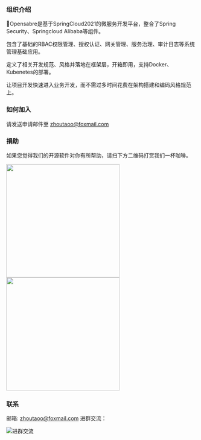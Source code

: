 ### 组织介绍

💪Opensabre是基于SpringCloud2021的微服务开发平台，整合了Spring Security、Springcloud Alibaba等组件。

包含了基础的RBAC权限管理、授权认证、网关管理、服务治理、审计日志等系统管理基础应用。

定义了相关开发规范、风格并落地在框架层，开箱即用，支持Docker、Kubenetes的部署。

让项目开发快速进入业务开发，而不需过多时间花费在架构搭建和编码风格规范上。


### 如何加入
请发送申请邮件至 zhoutaoo@foxmail.com

### 捐助

如果您觉得我们的开源软件对你有所帮助，请扫下方二维码打赏我们一杯咖啡。

<p align="left">
  <img width="300" src="https://foruda.gitee.com/images/1671973138422696513/9964ce40_8942.jpeg">
  
  <img width="300" src="https://foruda.gitee.com/images/1671973144884955288/1c0b3809_8942.jpeg">
</p>

### 联系

邮箱: zhoutaoo@foxmail.com
进群交流：

![进群交流](https://foruda.gitee.com/images/1671973004293474464/5682ccd4_8942.png)
